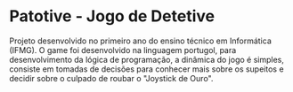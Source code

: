 # Patotive - Jogo de Detetive

Projeto desenvolvido no primeiro ano do ensino técnico em Informática (IFMG). O game foi desenvolvido na linguagem portugol, para desenvolvimento da lógica de programação, a dinâmica do jogo é simples, consiste em tomadas de decisões para conhecer mais sobre os supeitos e decidir sobre o culpado de roubar o "Joystick de Ouro".
